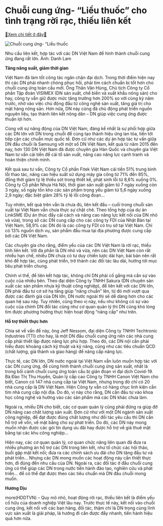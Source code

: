 Chuỗi cung ứng- “Liều thuốc” cho tình trạng rời rạc, thiếu liên kết
===================================================================

[:gift:Xem chi tiết ở đây:gift:](https://hddtvn.com/chuoi-cung-ung-lieu-thuoc-cho-tinh-trang-roi-rac-thieu-lien-ket/)



![Chuỗi cung ứng- “Liều thuốc](https://hddtvn.com/wp-content/uploads/2021/01/1107_12-_1059_dn_fdi_danh_lam.jpg "Chuỗi cung ứng- “Liều thuốc")


Nhu cầu liên kết, hợp tác với các DN Việt Nam để hình thành chuỗi cung ứng đang rất lớn. Ảnh: Danh Lam



**Tăng năng suất, giảm thời gian**


Việt Nam đã làm tốt công tác ngăn chặn đại dịch. Trong thời điểm hiện nay thì các DN phải nhanh chóng phục hồi, phải tìm cách chuẩn bị tốt hơn cho chuỗi cung ứng toàn cầu mới. Ông Thân Văn Hùng, Chủ tịch Công ty Cổ phần Tập đoàn VISIMEX (DN sản xuất, chế biến và xuất khẩu nông sản) cho hay, công ty vẫn giữ được mức tăng trưởng hơn 200% so với cùng kỳ năm trước, nhờ vào việc chủ động đầu từ công nghệ sản xuất, tăng giá trị cho mặt hàng nông sản. Hơn nữa, DN này cũng đã chủ động phát triển nguồn nguyên liệu, tạo thành liên kết nông dân – DN giúp việc cung ứng được thuận lợi hơn.


Cùng với sự năng động của DN Việt Nam, đáng kể nhất là sự phối hợp giữa các DN lớn với DN trong chuỗi để cùng tạo thành hiệu ứng lan tỏa, tiến tới tiếp cận các chuẩn mực quốc tế. Đơn cử như các dự án hợp tác tư vấn giữa DN đầu chuỗi là Samsung với một số DN Việt Nam, kết quả từ năm 2015 đến nay, hơn 130 DN Việt Nam đã được chuyên gia Hàn Quốc và chuyên gia Việt Nam tư vấn cải tiến để cải tổ sản xuất, nâng cao năng lực cạnh tranh và hoàn thiện chính mình.


Kết quả sau tư vấn, Công ty Cổ phần Fitek Việt Nam cải tiến 51% trung bình lỗi thao tác, nâng cao hiệu suất sử dụng máy gia công từ 71% đến 85%, đồng thời giảm tỷ lệ thiếu sót trong thiết kế, phát sinh lỗi từ 8,6% xuống 0%. Công ty Cổ phần Nhựa Hà Nội, thời gian sản xuất giảm từ 7 ngày xuống còn 3 ngày, số ngày tồn kho các sản phẩm trọng yếu giảm từ 5,6 ngày xuống 2,9 ngày; đặc biệt giảm 28% tỷ lệ lỗi công đoạn…


Tuy nhiên, kết quả trên vẫn là chưa đủ, liên kết đầu – cuối trong chuỗi sản xuất tại Việt Nam vẫn chưa thực sự chặt chẽ. Theo tổng hợp của dự án LinkSME (Dự án thúc đẩy cải cách và nâng cao năng lực kết nối của DN nhỏ và vừa), trong số các DN cung cấp cho các công ty FDI của Nhật Bản tại Việt Nam, 58,9% các DN đó là các công ty FDI có trụ sở tại Việt Nam. Chỉ có 13% nguồn dịch vụ, sản phẩm đầu mua tại địa phương được cung cấp bởi các DN Việt Nam.


Các chuyên gia cho rằng, điểm yếu của các DN Việt Nam là rời rạc, thiếu tính liên kết. Với đa phần là DN nhỏ và vừa, nên các DN Việt Nam còn rất nhiều hạn chế, nhiều DN chưa có tư duy chiến lược dài hạn, bài bản nên rất khó để hợp tác, cùng phát triển, trở thành các đối tác lâu dài, hướng tới mục tiêu phát triển chung.


Chính vì thế, để liên kết hợp tác, không chỉ DN phải cố gắng mà cần sự vào cuộc của nhiều bên. Theo đại diện Công ty TNHH Sakura (DN chuyên sản xuất các sản phẩm nhựa kỹ thuật công nghiệp), để liên kết với các DN lớn, DN phải đầu tư cơ sở hạ tầng giúp “nâng chuẩn” lên, từ đó mới vượt qua được các đánh giá của DN lớn, DN nước ngoài thì sẽ dễ dàng hơn cho các quan hệ sau này. Tuy nhiên, cũng theo vị này, nếu như không có sự vào cuộc của chính DN đối tác cũng như cơ quan quản lý thì DN cũng khó lòng tìm được phương hướng thực hiện hoạt động “nâng cấp” như trên.


**Hỗ trợ thiết thực hơn**


Chia sẻ về vấn đề này, ông Jeff Nessom, đại diện Công ty TNHH Techtronic Industries (TTI) cho hay, là một DN đầu chuỗi cung ứng nên các nhà cung cấp phải thiết lập được năng lực phù hợp. Theo đó, các DN nội cần phải hiểu được khoảng cách kỹ thuật và kỹ năng, cũng như các tiêu chuẩn QCD (chất lượng, giá thành và giao hàng) để nâng cấp năng lực.


Thực tế, các DN lớn, DN nước ngoài tại Việt Nam vẫn luôn muốn hợp tác với các DN cung ứng, để cùng hình thành chuỗi cung ứng sản xuất, nhất là trong bối cảnh chuỗi cung ứng toàn cầu bị gián đoạn vì đại dịch Covid-19. Bà Đào Thị Thu Huyền, Quản lý cấp cao Công ty TNHH Canon Việt Nam cho biết, Canon có 147 nhà cung cấp tại Việt Nam, nhưng trong đó chỉ có 20 nhà cung cấp là DN Việt Nam. Hiện Công ty vẫn có hàng chục linh kiện cần tìm nhà cung cấp nội địa. Do đó, vị này cho rằng, DN cần đầu tư vào khoa học công nghệ và hướng vào các sản phẩm mà các DN khác chưa làm.


Ngoài ra, nhiều DN cho biết, các cơ quan quản lý cũng phải đứng ra giúp đỡ DN nâng cao chất lượng sản xuất. Đơn cử như với một DN ngành sản xuất công nghiệp, để đạt được đúng chất lượng như đối tác yêu cầu thì DN cần hỗ trợ về vốn, về mặt bằng cho sự phát triển. Do đó, các DN này mong muốn nhận được các gói tín dụng ưu đãi hay được hỗ trợ về giá thuê mặt bằng tại các khu công nghiệp…


Hiện nay, các cơ quan quản lý, cơ quan chức năng liên quan đã đưa ra nhiều phương án hỗ trợ các DN trong liên kết, như tổ chức các hội thảo, buổi gặp mặt kết nối; đưa ra các chính sách ưu đãi cho DN tăng đầu tư và phát triển… Nhưng các DN mong muốn các hoạt động này cần thiết thực hơn, đi đúng đến nhu cầu của DN. Ngoài ra, các đối tác ở đầu chuỗi cung ứng có thể giúp các DN trong nước tiến hành đào tạo, nghiên cứu và phát triển… để có thể đạt được theo các tiêu chuẩn mà DN đầu chuỗi mong muốn.




**Hương Dịu**



more(HDDTVN) – Quy mô nhỏ, hoạt động rời rạc, thiếu liên kết là điểm yếu cố hữu của doanh nghiệp Việt lâu nay. Trước thực tế này, kết nối vào chuỗi cung ứng, kết nối với các bạn hàng, đối tác, thậm chí là DN trong cùng lĩnh vực sản xuất là giải pháp, là hướng đi cần được đẩy nhanh, tiến hành hiệu quả hơn nữa.

